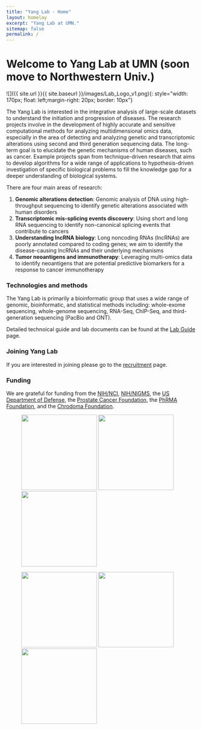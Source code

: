 ```yaml
---
title: "Yang Lab - Home"
layout: homelay
excerpt: "Yang Lab at UMN."
sitemap: false
permalink: /
---
```


# Welcome to Yang Lab at UMN (soon move to Northwestern Univ.)


![]({{ site.url }}{{ site.baseurl }}/images/Lab_Logo_v1.png){: style="width: 170px; float: left;margin-right: 20px; border: 10px"}


The Yang Lab is interested in the integrative analysis of large-scale datasets to understand the initiation and progression of diseases. The research projects involve in the development of highly accurate and sensitive computational methods for analyzing multidimensional omics data, especially in the area of detecting and analyzing genetic and transcriptomic alterations using second and third generation sequencing data. The long-term goal is to elucidate the genetic mechanisms of human diseases, such as cancer. Example projects span from technique-driven research that aims to develop algorithms for a wide range of applications to hypothesis-driven investigation of specific biological problems to fill the knowledge gap for a deeper understanding of biological systems.

There are four main areas of research:

1. **Genomic alterations detection**: Genomic analysis of DNA using high-throughput sequencing to identify genetic alterations associated with human disorders
2. **Transcriptomic mis-splicing events discovery**: Using short and long RNA sequencing to identify non-canonical splicing events that contribute to cancers
3. **Understanding lncRNA biology**: Long noncoding RNAs (lncRNAs) are poorly annotated compared to coding genes; we aim to identify the disease-causing lncRNAs and their underlying mechanisms
4. **Tumor neoantigens and immunotherapy**: Leveraging multi-omics data to identify neoantigens that are potential predictive biomarkers for a response to cancer immunotherapy

### Technologies and methods
The Yang Lab is primarily a bioinformatic group that uses a wide range of genomic, bioinformatic, and statistical methods including: whole-exome sequencing, whole-genome sequencing, RNA-Seq, ChIP-Seq, and third-generation sequencing (PacBio and ONT).

Detailed technoical guide and lab documents can be found at the [Lab Guide](https://yanglab-guide.readthedocs.io/en/latest/) page.

### Joining Yang Lab
If you are interested in joining please go to the [recruitment](recruitment) page.

### Funding
We are grateful for funding from the [NIH/NCI](https://www.cancer.gov/), [NIH/NIGMS](https://nigms.nih.gov/), the [US Department of Defense](https://cdmrp.army.mil/default), the [Prostate Cancer Foundation](https://www.pcf.org/), the [PhRMA Foundation](http://www.phrmafoundation.org/), and the [Chrodoma Foundation](https://www.chordomafoundation.org/).

<figure class="third">
 <img src="{{ site.url }}{{ site.baseurl }}/images/logopic/Logo_nci.png" style="width: 200px">	<img src="{{ site.url }}{{ site.baseurl }}/images/logopic/Logo_nigms.jpeg" style="width: 200px"> <img src="{{ site.url }}{{ site.baseurl }}/images/logopic/Logo_CDMRP.jpeg" style="width: 200px">

<img src="{{ site.url }}{{ site.baseurl }}/images/logopic/Logo_PCF.jpg" style="width: 200px">	<img src="{{ site.url }}{{ site.baseurl }}/images/logopic/Logo_PHRMA.gif" style="width: 200px"> <img src="{{ site.url }}{{ site.baseurl }}/images/logopic/Logo_Chrod.png" style="width: 200px">	
</figure>




